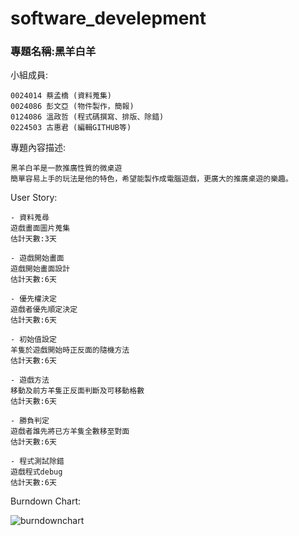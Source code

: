 # software_develepment

### 專題名稱:黑羊白羊 ###

小組成員:

    0024014 蔡孟橋 (資料蒐集)
    0024086 彭文亞 (物件製作，簡報)
    0124086 溫政哲 (程式碼撰寫、排版、除錯)
    0224503 古惠君 (編輯GITHUB等)
    
專題內容描述:

    黑羊白羊是一款推廣性質的微桌遊
    簡單容易上手的玩法是他的特色，希望能製作成電腦遊戲，更廣大的推廣桌遊的樂趣。

User Story:

    - 資料蒐尋
    遊戲畫面圖片蒐集
    估計天數:3天
    
    - 遊戲開始畫面
    遊戲開始畫面設計
    估計天數:6天

    - 優先權決定
    遊戲者優先順定決定
    估計天數:6天
    
    - 初始值設定
    羊隻於遊戲開始時正反面的隨機方法
    估計天數:6天
    
    - 遊戲方法
    移動及前方羊隻正反面判斷及可移動格數
    估計天數:6天
    
    - 勝負判定
    遊戲者誰先將已方羊隻全數移至對面
    估計天數:6天
    
    - 程式測試除錯
    遊戲程式debug
    估計天數:6天

Burndown Chart:

![burndownchart](http://i.imgur.com/EUbgzom.jpg)

